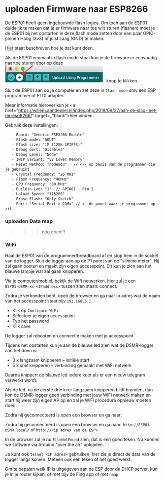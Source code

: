 # uploaden Firmware naar ESP8266

De ESP01 heeft geen ingebouwde flash logica. Om toch aan de ESP01 duidelijk te maken
dat je er firmware naar toe wilt sturen (flashen) moet je de ESP01 bij het opstarten 
in deze flash mode zetten door een paar GPIO-pinnen Hoog (3v3) of juist Laag (GND)
te maken.

[Hier](ESP01FlashMode.md) staat beschreven hoe je dat kunt doen.

Als de ESP01 eenmaal in flash mode staat kun je de firmware er eenvoudig naartoe sturen door
op deze &nbsp; ![](img/ArduinoCompileAndUpload.png) &nbsp; knop te klikken.


Sluit de ESP01 aan op je computer en zet deze in `flash mode` dmv een ESP programmer 
of FTDI adapter. 

Meer informatie hierover kun je <a href="https://willem.aandewiel.nl/index.php/2018/09/27/aan-de-slag-met-de-esp8266/" target=_"blank">hier</a>
vinden.


Gebruik deze instellingen:

```
   - Board: "Generic ESP8266 Module"
   - Flash mode: "DOUT"
   - Flash size: "1M (128K SPIFFS)"
   - Debug port: "Disabled"
   - Debug Level: "None"
   - IwIP Variant: "v2 Lower Memory"
   - Reset Method: "nodemcu"   // <-- op basis van de programmer die je gebruikt
   - Crystal Frequency: "26 MHz"
   - Flash Frequency: "40MHz"
   - CPU Frequency: "80 MHz"
   - Buildin Led: "1"  // GPIO01 - Pin 2
   - Upload Speed: "115200"
   - Erase Flash: "Only Sketch"
   - Port: "Serial Port > COMx" // <- de poort waar je programmer op zit
```

### uploaden Data map

>>> nog doen!!!

### WiFi

Haal de ESP01 van de programmer/breadboard af en stop hem in de socket van de logger.
Sluit de logger aan op de P1 poort van de "slimme meter". Hij zal gaan booten en maakt 
zijn eigen accesspoint. Dit kun je zien aan het blauwe lampje wat zal gaan knipperen.

Via je computer/mobiel, bekijk de Wifi netwerken, hier zul je een 
`ESP01‑DSMR‑xx‑<IPaddress>` tussen zien staan: connect.

Zodra je verbonden bent, open de browser en ga naar ip adres wat de naam van het 
accesspoint staat bijv `192.168.5.1`

- Klik op `Configure WiFi`
- Selecteer je eigen accesspoint
- Typ het password
- Klik save

De logger zal rebooten en connectie maken met je accesspoint.

Tijdens het opstarten kun je aan de blauwe led zien wat de DSMR-logger aan het doen is:

- 3 x langzaam knipperen – initiële start
- 5 x snel knipperen – verbinding gemaakt met WiFi netwerk

Daarna knippert de blauwe led iedere keer als er een nieuw telegram verwerkt wordt.

Als de led, na de eerste drie keer langzaam knipperen blijft branden, dan kon de 
DSMR-logger geen verbinding met jouw WiFi netwerk maken en start hij weer zijn eigen 
AP op en zal je WiFi procedure opnieuw moeten doen.

Zodra hij geconnecteerd is open een browser en ga naar:

Zodra hij geconnecteerd is open een browser en ga naar:
`http://ESP01-DSMR.local/` of `http://<ip adres van de ESP>`

In de browser zul je nu `FileNotFound` zien, dat is een goed teken. Nu kunnen we 
software via Arduino "over the air" uploaden.

Je kunt ook `telnet <IP adres>` gebruiken, hier zie je direct de data van de logger 
langs komen. Meteen ook een teken of het goed werkt.

Om te bepalen welk IP is uitgegeven aan de ESP door de DHCP server, kun je in je router 
kijken, of met bijv de Fing app of met `nmap`.





